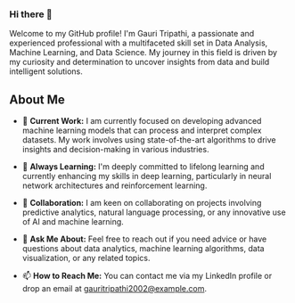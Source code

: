 ### Hi there 👋

Welcome to my GitHub profile! I'm Gauri Tripathi, a passionate and experienced professional with a multifaceted skill set in Data Analysis, Machine Learning, and Data Science. My journey in this field is driven by my curiosity and determination to uncover insights from data and build intelligent solutions.

## About Me

- 🔭 **Current Work:** I am currently focused on developing advanced machine learning models that can process and interpret complex datasets. My work involves using state-of-the-art algorithms to drive insights and decision-making in various industries.

- 🌱 **Always Learning:** I'm deeply committed to lifelong learning and currently enhancing my skills in deep learning, particularly in neural network architectures and reinforcement learning.

- 👯 **Collaboration:** I am keen on collaborating on projects involving predictive analytics, natural language processing, or any innovative use of AI and machine learning.

- 💬 **Ask Me About:** Feel free to reach out if you need advice or have questions about data analytics, machine learning algorithms, data visualization, or any related topics.

- 📫 **How to Reach Me:** You can contact me via my LinkedIn profile or drop an email at [gauritripathi2002@example.com](mailto:gauritripathi2002@example.com).



